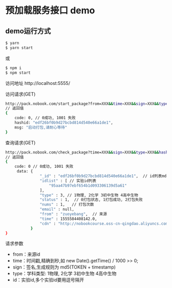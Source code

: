 # 预加载服务接口 demo

## demo运行方式
```bash
$ yarn
$ yarn start
```
或
```bash
$ npm i
$ npm start
```
访问地址 http://localhost:5555/

访问请求(GET)
```bash
http://pack.nobook.com/start_package?from=XXX&&time=XXX&&sign=XXX&&type=XXX&&id=XXX
// 返回值
{
    code: 0, // 0成功, 1001 失败
    hashid: "edf26bf0b9d27bcbd814d540e66a1de1",
    msg: "启动打包,请耐心等待"
}
```
查询请求(GET)
```bash
http://pack.nobook.com/check_package?time=XXX&&sign=XXX&&type=XXX&&hashid=XXX
// 返回值
{
    code: 0 // 0成功, 1001 失败
     data: {
               "_id" : "edf26bf0b9d27bcbd814d540e66a1de1",  // id列表md5值
               "idlist" : [ // 实验id列表
                   "95aa47b97ebf654b1d093306139d5a61"
               ],
               "type" : 3, // 1物理, 2化学 3初中生物 4高中生物
               "status" : 1,  // 0打包状态, 1打包成功, 2打包失败
               "nums" : 1,   // 打包次数
               "email" : null,
               "from" : "zuoyebang",  // 来源
               "time" : 1555584408142.0,
               "cdn" : "http://nobookcourse.oss-cn-qingdao.aliyuncs.com/zuoyebang/edf26bf0b9d27bcbd814d540e66a1de1.zip"
           }
}
```

请求参数
* from：来源id
* time：时间戳,精确到秒,如 new Date().getTime() / 1000 >> 0;
* sign：签名,生成规则为 md5(TOKEN + timestamp)
* type：学科类型: 1物理, 2化学 3初中生物 4高中生物
* id：实验id,多个实验id要用逗号隔开